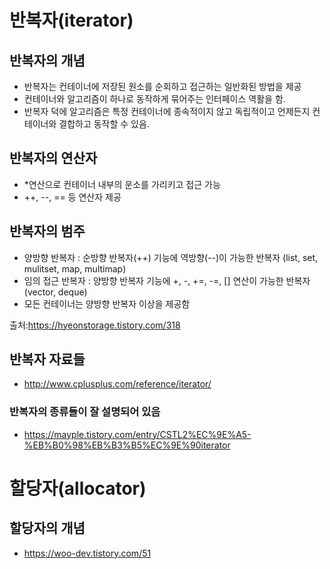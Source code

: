 # 반복자(iterator)
## 반복자의 개념
- 반복자는 컨테이너에 저장된 원소를 순회하고 접근하는 일반화된 방법을 제공
- 컨테이너와 알고리즘이 하나로 동작하게 묶어주는 인터페이스 역활을 함.
- 반복자 덕에 알고리즘은 특정 컨테이너에 종속적이지 않고 독립적이고 언제든지 컨테이너와 결합하고 동작할 수 있음.

## 반복자의 연산자
- *연산으로 컨테이너 내부의 운소를 가리키고 접근 가능
- ++, --, == 등 연산자 제공

## 반복자의 범주
- 양방향 반복자 : 순방향 반복자(++) 기능에 역방향(--)이 가능한 반복자 (list, set, mulitset, map, multimap)
- 임의 접근 반복자 : 양방향 반복자 기능에 +, -, +=, -=, [] 연산이 가능한 반복자 (vector, deque)
- 모든 컨테이너는 양방향 반복자 이상을 제공함

출처:https://hyeonstorage.tistory.com/318

## 반복자 자료들
- http://www.cplusplus.com/reference/iterator/
### 반복자의 종류들이 잘 설명되어 있음
- https://mayple.tistory.com/entry/CSTL2%EC%9E%A5-%EB%B0%98%EB%B3%B5%EC%9E%90iterator

# 할당자(allocator)
## 할당자의 개념
- https://woo-dev.tistory.com/51

